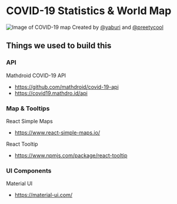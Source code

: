 # COVID-19 Statistics & World Map
![Image of COVID-19 map](https://i.imgur.com/VdztISO.png)
Created by [@yaburi](https://github.com/yaburi/) and [@preetycool](https://github.com/preetycool/)

## Things we used to build this
### API
Mathdroid COVID-19 API
- https://github.com/mathdroid/covid-19-api
- https://covid19.mathdro.id/api

### Map & Tooltips
React Simple Maps
- https://www.react-simple-maps.io/

React Tooltip
- https://www.npmjs.com/package/react-tooltip

### UI Components
Material UI
- https://material-ui.com/